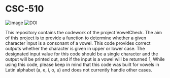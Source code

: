 # CSC-510
![image](https://app.travis-ci.com/github/wangz35/CSC-510-HW1/builds/254901796#L196)
![DOI](https://zenodo.org/badge/528639981.svg)

This repository contains the codework of the project VowelCheck. The aim of this project is to provide a function to determine whether a given character input is a consonant of a vowel. This code provides correct outputs whether the character is given in upper or lower case.
The designated input value for this code should be a single character and the output will be printed out, and if the input is a vowel will be returned 1, 
While using this code, please keep in mind that this code was built for vowels in Latin alphabet (a, e, i, o, u) and does not currently handle other cases.
